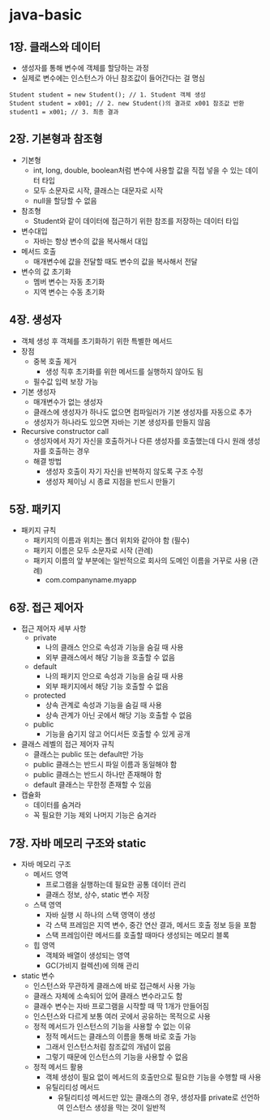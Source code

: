 # java-basic

## 1장. 클래스와 데이터

- 생성자를 통해 변수에 객체를 할당하는 과정
- 실제로 변수에는 인스턴스가 아닌 참조값이 들어간다는 걸 명심

```declarative
Student student = new Student(); // 1. Student 객체 생성
Student student = x001; // 2. new Student()의 결과로 x001 참조값 반환
student1 = x001; // 3. 최종 결과
```

## 2장. 기본형과 참조형

- 기본형
    - int, long, double, boolean처럼 변수에 사용할 값을 직접 넣을 수 있는 데이터 타입
    - 모두 소문자로 시작, 클래스는 대문자로 시작
    - null을 할당할 수 없음
- 참조형
    - Student와 같이 데이터에 접근하기 위한 참조를 저장하는 데이터 타입
- 변수대입
    - 자바는 항상 변수의 값을 복사해서 대입
- 메서드 호출
    - 매개변수에 값을 전달할 때도 변수의 값을 복사해서 전달
- 변수의 값 초기화
    - 멤버 변수는 자동 초기화
    - 지역 변수는 수동 초기화

## 4장. 생성자

- 객체 생성 후 객체를 초기화하기 위한 특별한 메서드
- 장점
    - 중복 호출 제거
        - 생성 직후 초기화를 위한 메서드를 실행하지 않아도 됨
    - 필수값 입력 보장 가능
- 기본 생성자
    - 매개변수가 없는 생성자
    - 클래스에 생성자가 하나도 없으면 컴파일러가 기본 생성자를 자동으로 추가
    - 생성자가 하나라도 있으면 자바는 기본 생성자를 만들지 않음
- Recursive constructor call
    - 생성자에서 자기 자신을 호출하거나 다른 생성자를 호출했는데 다시 원래 생성자를 호출하는 경우
    - 해결 방법
        - 생성자 호출이 자기 자신을 반복하지 않도록 구조 수정
        - 생성자 체이닝 시 종료 지점을 반드시 만들기

## 5장. 패키지

- 패키지 규칙
    - 패키지의 이름과 위치는 폴더 위치와 같아야 함 (필수)
    - 패키지 이름은 모두 소문자로 시작 (관례)
    - 패키지 이름의 앞 부분에는 일반적으로 회사의 도메인 이름을 거꾸로 사용 (관례)
        - com.companyname.myapp

## 6장. 접근 제어자

- 접근 제어자 세부 사항
    - private
        - 나의 클래스 안으로 속성과 기능을 숨길 때 사용
        - 외부 클래스에서 해당 기능을 호출할 수 없음
    - default
        - 나의 패키지 안으로 속성과 기능을 숨길 때 사용
        - 외부 패키지에서 해당 기능 호출할 수 없음
    - protected
        - 상속 관계로 속성과 기능을 숨길 때 사용
        - 상속 관계가 아닌 곳에서 해당 기능 호출할 수 없음
    - public
        - 기능을 숨기지 않고 어디서든 호출할 수 있게 공개
- 클래스 레벨의 접근 제어자 규칙
    - 클래스는 public 또는 default만 가능
    - public 클래스는 반드시 파일 이름과 동일해야 함
    - public 클래스는 반드시 하나만 존재해야 함
    - default 클래스는 무한정 존재할 수 있음
- 캡슐화
    - 데이터를 숨겨라
    - 꼭 필요한 기능 제외 나머지 기능은 숨겨라

## 7장. 자바 메모리 구조와 static

- 자바 메모리 구조
    - 메서드 영역
        - 프로그램을 실행하는데 필요한 공통 데이터 관리
        - 클래스 정보, 상수, static 변수 저장
    - 스택 영역
        - 자바 실행 시 하나의 스택 영역이 생성
        - 각 스택 프레임은 지역 변수, 중간 연산 결과, 메서드 호출 정보 등을 포함
        - 스택 프레임이란 메서드를 호출할 때마다 생성되는 메모리 블록
    - 힙 영역
        - 객체와 배열이 생성되는 영역
        - GC(가비지 컬렉션)에 의해 관리
- static 변수
    - 인스턴스와 무관하게 클래스에 바로 접근해서 사용 가능
    - 클래스 자체에 소속되어 있어 클래스 변수라고도 함
    - 클래수 변수는 자바 프로그램을 시작할 때 딱 1개가 만들어짐
    - 인스턴스와 다르게 보통 여러 곳에서 공유하는 목적으로 사용
    - 정적 메서드가 인스턴스의 기능을 사용할 수 없는 이유
        - 정적 메서드는 클래스의 이름을 통해 바로 호출 가능
        - 그래서 인스턴스처럼 참조값의 개념이 없음
        - 그렇기 때문에 인스턴스의 기능을 사용할 수 없음
    - 정적 메서드 활용
        - 객체 생성이 필요 없이 메서드의 호출만으로 필요한 기능을 수행할 때 사용
        - 유틸리티성 메서드
            - 유틸리티성 메서드만 있는 클래스의 경우, 생성자를 private로 선언하여 인스턴스 생성을 막는 것이 일반적